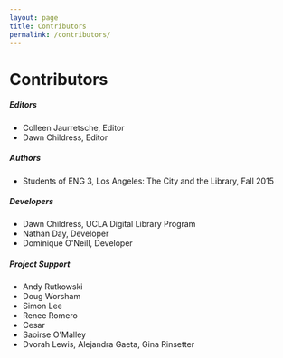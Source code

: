 ```yaml
---
layout: page
title: Contributors
permalink: /contributors/
---
```

# Contributors

##### Editors
* Colleen Jaurretsche, Editor
* Dawn Childress, Editor

##### Authors
* Students of ENG 3, Los Angeles: The City and the Library, Fall 2015

##### Developers
* Dawn Childress, UCLA Digital Library Program
* Nathan Day, Developer
* Dominique O'Neill, Developer

##### Project Support
* Andy Rutkowski
* Doug Worsham
* Simon Lee
* Renee Romero
* Cesar
* Saoirse O'Malley
* Dvorah Lewis, Alejandra Gaeta, Gina Rinsetter
